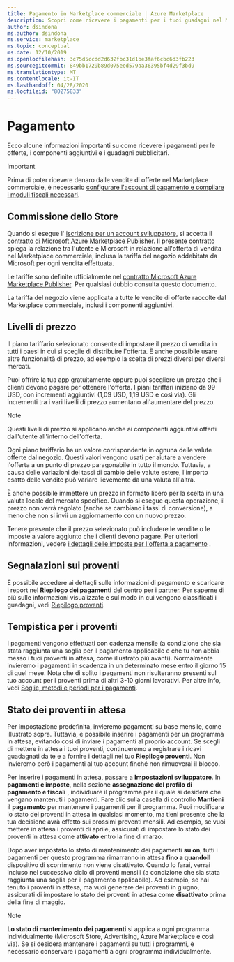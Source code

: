 ```yaml
---
title: Pagamento in Marketplace commerciale | Azure Marketplace
description: Scopri come ricevere i pagamenti per i tuoi guadagni nel Marketplace commerciale.
author: dsindona
ms.author: dsindona
ms.service: marketplace
ms.topic: conceptual
ms.date: 12/10/2019
ms.openlocfilehash: 3c75d5ccdd2d632fbc31d1be3faf6cbc6d3fb223
ms.sourcegitcommit: 849bb1729b89d075eed579aa36395bf4d29f3bd9
ms.translationtype: MT
ms.contentlocale: it-IT
ms.lasthandoff: 04/28/2020
ms.locfileid: "80275833"
---
```

# <a name="getting-paid"></a>Pagamento
Ecco alcune informazioni importanti su come ricevere i pagamenti per le offerte, i componenti aggiuntivi e i guadagni pubblicitari.

> [!IMPORTANT]
> Prima di poter ricevere denaro dalle vendite di offerte nel Marketplace commerciale, è necessario [configurare l'account di pagamento e compilare i moduli fiscali necessari](set-up-your-payout-account-tax-forms.md).

## <a name="store-fee"></a>Commissione dello Store

Quando si esegue l' [iscrizione per un account sviluppatore](https://go.microsoft.com/fwlink/p/?LinkID=615100), si accetta il [contratto di Microsoft Azure Marketplace Publisher](https://go.microsoft.com/fwlink/p/?LinkID=699560). Il presente contratto spiega la relazione tra l'utente e Microsoft in relazione all'offerta di vendita nel Marketplace commerciale, inclusa la tariffa del negozio addebitata da Microsoft per ogni vendita effettuata.

Le tariffe sono definite ufficialmente nel [contratto Microsoft Azure Marketplace Publisher](https://go.microsoft.com/fwlink/p/?LinkID=699560). Per qualsiasi dubbio consulta questo documento.

La tariffa del negozio viene applicata a tutte le vendite di offerte raccolte dal Marketplace commerciale, inclusi i componenti aggiuntivi.

## <a name="price-tiers"></a>Livelli di prezzo

Il piano tariffario selezionato consente di impostare il prezzo di vendita in tutti i paesi in cui si sceglie di distribuire l'offerta. È anche possibile usare altre funzionalità di prezzo, ad esempio la scelta di prezzi diversi per diversi mercati.

Puoi offrire la tua app gratuitamente oppure puoi scegliere un prezzo che i clienti devono pagare per ottenere l'offerta. I piani tariffari iniziano da 99 USD, con incrementi aggiuntivi (1,09 USD, 1,19 USD e così via). Gli incrementi tra i vari livelli di prezzo aumentano all'aumentare del prezzo.

> [!NOTE] 
> Questi livelli di prezzo si applicano anche ai componenti aggiuntivi offerti dall'utente all'interno dell'offerta.

Ogni piano tariffario ha un valore corrispondente in ognuna delle valute offerte dal negozio. Questi valori vengono usati per aiutare a vendere l'offerta a un punto di prezzo paragonabile in tutto il mondo. Tuttavia, a causa delle variazioni dei tassi di cambio delle valute estere, l'importo esatto delle vendite può variare lievemente da una valuta all'altra.

È anche possibile immettere un prezzo in formato libero per la scelta in una valuta locale del mercato specifico. Quando si esegue questa operazione, il prezzo non verrà regolato (anche se cambiano i tassi di conversione), a meno che non si invii un aggiornamento con un nuovo prezzo. 

Tenere presente che il prezzo selezionato può includere le vendite o le imposte a valore aggiunto che i clienti devono pagare. Per ulteriori informazioni, vedere [i dettagli delle imposte per l'offerta a pagamento](tax-details-paid-transactions.md) .


## <a name="payout-reporting"></a>Segnalazioni sui proventi

È possibile accedere ai dettagli sulle informazioni di pagamento e scaricare i report nel **Riepilogo dei pagamenti** del centro per i [partner](https://partner.microsoft.com/dashboard). Per saperne di più sulle informazioni visualizzate e sul modo in cui vengono classificati i guadagni, vedi [Riepilogo proventi](payout-summary.md).


## <a name="payout-timeframe"></a>Tempistica per i proventi

I pagamenti vengono effettuati con cadenza mensile (a condizione che sia stata raggiunta una soglia per il pagamento applicabile e che tu non abbia messo i tuoi proventi in attesa, come illustrato più avanti). Normalmente invieremo i pagamenti in scadenza in un determinato mese entro il giorno 15 di quel mese. Nota che di solito i pagamenti non risulteranno presenti sul tuo account per i proventi prima di altri 3-10 giorni lavorativi. Per altre info, vedi [Soglie, metodi e periodi per i pagamenti](payment-thresholds-methods-timeframes.md).


##  <a name="payout-hold-status"></a>Stato dei proventi in attesa

Per impostazione predefinita, invieremo pagamenti su base mensile, come illustrato sopra. Tuttavia, è possibile inserire i pagamenti per un programma in attesa, evitando così di inviare i pagamenti al proprio account. Se scegli di mettere in attesa i tuoi proventi, continueremo a registrare i ricavi guadagnati da te e a fornire i dettagli nel tuo **Riepilogo proventi**. Non invieremo però i pagamenti al tuo account finché non rimuoverai il blocco.

Per inserire i pagamenti in attesa, passare a **Impostazioni sviluppatore**. In **pagamenti e imposte**, nella sezione **assegnazione del profilo di pagamento e fiscali** , individuare il programma per il quale si desidera che vengano mantenuti i pagamenti. Fare clic sulla casella di controllo **Mantieni il pagamento** per mantenere i pagamenti per il programma. Puoi modificare lo stato dei proventi in attesa in qualsiasi momento, ma tieni presente che la tua decisione avrà effetto sui prossimi proventi mensili. Ad esempio, se vuoi mettere in attesa i proventi di aprile, assicurati di impostare lo stato dei proventi in attesa come **attivato** entro la fine di marzo.

Dopo aver impostato lo stato di mantenimento dei pagamenti **su on**, tutti i pagamenti per questo programma rimarranno in attesa **fino a quando**il dispositivo di scorrimento non viene disattivato. Quando lo farai, verrai incluso nel successivo ciclo di proventi mensili (a condizione che sia stata raggiunta una soglia per il pagamento applicabile). Ad esempio, se hai tenuto i proventi in attesa, ma vuoi generare dei proventi in giugno, assicurati di impostare lo stato dei proventi in attesa come **disattivato** prima della fine di maggio.

> [!NOTE]
> **Lo stato di mantenimento dei pagamenti** si applica a ogni programma individualmente (Microsoft Store, Advertising, Azure Marketplace e così via). Se si desidera mantenere i pagamenti su tutti i programmi, è necessario conservare i pagamenti a ogni programma individualmente.


 

 




